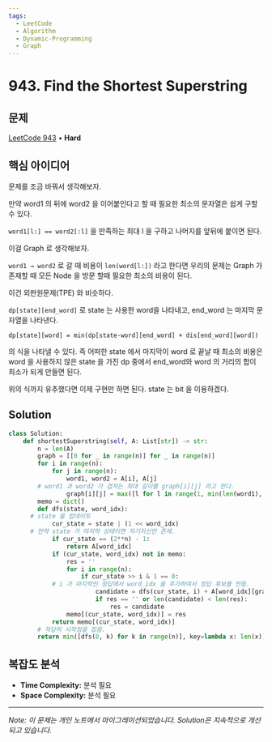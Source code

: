 ```yaml
---
tags:
  - LeetCode
  - Algorithm
  - Dynamic-Programming
  - Graph
---
```


# 943. Find the Shortest Superstring

## 문제

[LeetCode 943](https://leetcode.com/problems/find-the-shortest-superstring/) • **Hard**

## 핵심 아이디어

문제를 조금 바꿔서 생각해보자.

만약 word1 의 뒤에 word2 을 이어붙인다고 할 때 필요한 최소의 문자열은 쉽게 구할 수 있다.

`word1[l:] == word2[:l]` 을 만족하는 최대 l 을 구하고 나머지를 앞뒤에 붙이면 된다.

이걸 Graph 로 생각해보자.

`word1 → word2` 로 갈 때 비용이 `len(word[l:])` 라고 한다면 우리의 문제는 Graph 가 존재할 때 모든 Node 을 방문 할때 필요한 최소의 비용이 된다.

이건 외판원문제(TPE) 와 비슷하다.

`dp[state][end_word]` 로 state 는 사용한 word을 나타내고, end_word 는 마지막 문자열을 나타낸다.

`dp[state][word] = min(dp[state-word][end_word] + dis[end_word][word])`

의 식을 나타낼 수 있다. 즉 어떠한 state 에서 마지막이 word 로 끝날 때 최소의 비용은 word 을 사용하지 않은 state 을 가진 dp 중에서 end_word와 word 의 거리의 합이 최소가 되게 만들면 된다.

위의 식까지 유추했다면 이제 구현만 하면 된다. state 는 bit 을 이용하겠다.

## Solution

```python
class Solution:
    def shortestSuperstring(self, A: List[str]) -> str:
        n = len(A)
        graph = [[0 for _ in range(n)] for _ in range(n)]
        for i in range(n):
            for j in range(n):
                word1, word2 = A[i], A[j]
        # word1 과 word2 가 겹치는 최대 길이를 graph[i][j] 라고 한다.
                graph[i][j] = max([l for l in range(1, min(len(word1), len(word2))) if word1[-l:] == word2[:l]] or [0])
        memo = dict()
        def dfs(state, word_idx):
      # state 을 업데이트
            cur_state = state | (1 << word_idx)
      # 만약 state 가 마지막 상태이면 자기자신만 존재.
            if cur_state == (2**n) - 1:
                return A[word_idx]
            if (cur_state, word_idx) not in memo:
                res = ''
                for i in range(n):
                    if cur_state >> i & 1 == 0:
            # i 가 마지막인 정답에서 word_idx 을 추가하여서 정답 후보를 만듬.
                        candidate = dfs(cur_state, i) + A[word_idx][graph[i][word_idx]:]
                        if res == '' or len(candidate) < len(res):
                            res = candidate
                memo[(cur_state, word_idx)] = res
            return memo[(cur_state, word_idx)]
        # 적당히 시작점을 잡음.
        return min([dfs(0, k) for k in range(n)], key=lambda x: len(x))
```

## 복잡도 분석

- **Time Complexity:** 분석 필요
- **Space Complexity:** 분석 필요

---

*Note: 이 문제는 개인 노트에서 마이그레이션되었습니다. Solution은 지속적으로 개선되고 있습니다.*
